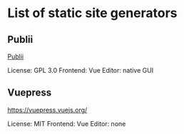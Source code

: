# List of static site generators

## Publii

[Publii](https://getpublii.com/)

License: GPL 3.0
Frontend: Vue
Editor: native GUI

## Vuepress

https://vuepress.vuejs.org/

License: MIT
Frontend: Vue
Editor: none


